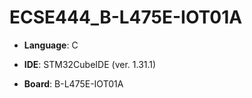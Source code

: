 # ECSE444_B-L475E-IOT01A
* **Language**: C

* **IDE**: STM32CubeIDE (ver. 1.31.1)

* **Board**: B-L475E-IOT01A

